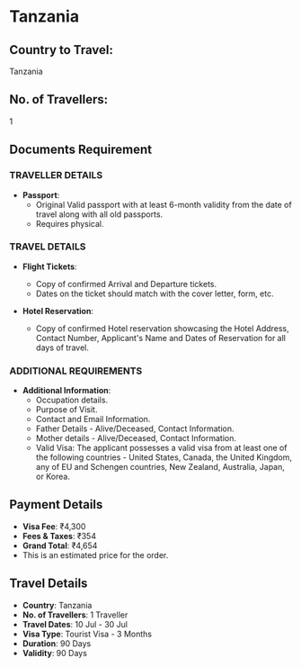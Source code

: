 # Tanzania

## Country to Travel:
Tanzania

## No. of Travellers:
1

## Documents Requirement

### TRAVELLER DETAILS

- **Passport**:
  - Original Valid passport with at least 6-month validity from the date of travel along with all old passports.
  - Requires physical.

### TRAVEL DETAILS

- **Flight Tickets**:
  - Copy of confirmed Arrival and Departure tickets.
  - Dates on the ticket should match with the cover letter, form, etc.

- **Hotel Reservation**:
  - Copy of confirmed Hotel reservation showcasing the Hotel Address, Contact Number, Applicant's Name and Dates of Reservation for all days of travel.

### ADDITIONAL REQUIREMENTS

- **Additional Information**:
  - Occupation details.
  - Purpose of Visit.
  - Contact and Email Information.
  - Father Details - Alive/Deceased, Contact Information.
  - Mother details - Alive/Deceased, Contact Information.
  - Valid Visa: The applicant possesses a valid visa from at least one of the following countries - United States, Canada, the United Kingdom, any of EU and Schengen countries, New Zealand, Australia, Japan, or Korea.

## Payment Details

- **Visa Fee**: ₹4,300
- **Fees & Taxes**: ₹354
- **Grand Total**: ₹4,654
- This is an estimated price for the order.

## Travel Details

- **Country**: Tanzania
- **No. of Travellers**: 1 Traveller
- **Travel Dates**: 10 Jul - 30 Jul
- **Visa Type**: Tourist Visa - 3 Months
- **Duration**: 90 Days
- **Validity**: 90 Days
